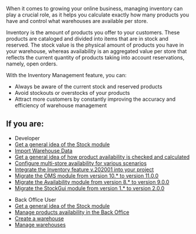 When it comes to growing your online business, managing inventory can play a crucial role, as it helps you calculate exactly how many products you have and control what warehouses are available per store. 

Inventory is the amount of products you offer to your customers. These products are cataloged and divided into items that are in stock and reserved. The stock value is the physical amount of products you have in your warehouse, whereas availability is an aggregated value per store that reflects the current quantity of products taking into account reservations, namely, open orders.

With the Inventory Management feature, you can:

* Always be aware of the current stock and reserved products
* Avoid stockouts or overstocks of your products
* Attract more customers by constantly improving the accuracy and efficiency of warehouse management

## If you are:

<div class="mr-container">
    <div class="mr-list-container">
        <!-- col1 -->
        <div class="mr-col">
            <ul class="mr-list mr-list-green">
                <li class="mr-title">Developer</li>
                <li><a href="https://documentation.spryker.com/v4/docs/stock-availability-management" class="mr-link">Get a general idea of the Stock module</a></li>
                <li><a href="https://documentation.spryker.com/v4/docs/ht-import-warehouse-data" class="mr-link">Import Warehouse Data </a></li>
                <li><a href="https://documentation.spryker.com/v4/docs/stock-availability-management" class="mr-link">Get a general idea of how product availability is checked and calculated</a></li>
                <li><a href="https://documentation.spryker.com/v4/docs/multiple-warehouse-stock" class="mr-link">Configure multi-store availability for various scenarios</a></li>
                <li><a href="https://documentation.spryker.com/v4/docs/inventory-management-feature-integration" class="mr-link">Integrate the Inventory feature v.202001 into your project</a></li>
                <li><a href="https://documentation.spryker.com/v4/docs/mg-oms" class="mr-link">Migrate the OMS module from version 10.* to version 11.0.0</a></li>
               <li><a href="https://documentation.spryker.com/v4/docs/mg-availability" class="mr-link">Migrate the Availability module from version 8.* to version 9.0.0</a></li>                
               <li><a href="https://documentation.spryker.com/v4/docs/mg-stockgui" class="mr-link"> Migrate the StockGui module from version 1.* to version 2.0.0</a></li>                
            </ul>
        </div>
        <!-- col2 -->
        <div class="mr-col">
            <ul class="mr-list mr-list-blue">
                <li class="mr-title"> Back Office User</li>
                <li><a href="https://documentation.spryker.com/v4/docs/stock-availability-management" class="mr-link">Get a general idea of the Stock module</a></li>
                <li><a href="https://documentation.spryker.com/v4/docs/managing-products-availability" class="mr-link">Manage products availability in the Back Office</a></li>
                <li><a href="https://documentation.spryker.com/v4/docs/creating-a-warehouse" class="mr-link">Create a warehouse</a></li>
                <li><a href="https://documentation.spryker.com/v4/docs/managing-warehouses
" class="mr-link">Manage warehouses</a>                
            </ul>
        </div>
    </div>
</div>